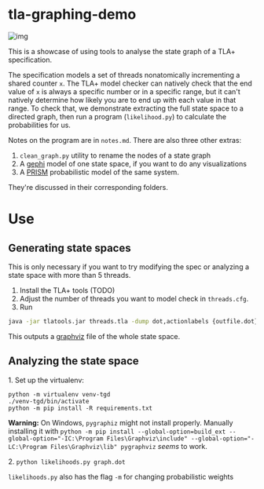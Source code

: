 # tla-graphing-demo

![img](img)

This is a showcase of using tools to analyse the state graph of a TLA+ specification. 

The specification models a set of threads nonatomically incrementing a shared counter `x`. The TLA+ model checker can natively check that the end value of `x` is always a specific number or in a specific range, but it can't natively determine how likely you are to end up with each value in that range. To check that, we demonstrate extracting the full state space to a directed graph, then run a program (`likelihood.py`) to calculate the probabilities for us.

Notes on the program are in `notes.md`. There are also three other extras:

1. `clean_graph.py` utility to rename the nodes of a state graph
2. A [gephi]() model of one state space, if you want to do any visualizations
3. A [PRISM]() probabilistic model of the same system.

They're discussed in their corresponding folders.


# Use

## Generating state spaces

This is only necessary if you want to try modifying the spec or analyzing a state space with more than 5 threads.

1. Install the TLA+ tools (TODO)
2. Adjust the number of threads you want to model check in `threads.cfg`.
2. Run

```bash
java -jar tlatools.jar threads.tla -dump dot,actionlabels {outfile.dot}
```

This outputs a [graphviz]() file of the whole state space.

## Analyzing the state space

1\. Set up the virtualenv:

```
python -m virtualenv venv-tgd
./venv-tgd/bin/activate
python -m pip install -R requirements.txt
```

**Warning:** On Windows, `pygraphiz` might not install properly. Manually installing it with `python -m pip install --global-option=build_ext --global-option="-IC:\Program Files\Graphviz\include" --global-option="-LC:\Program Files\Graphviz\lib" pygraphviz` *seems* to work.

2\. `python likelihoods.py graph.dot`

`likelihoods.py` also has the flag `-m` for changing probabilistic weights
